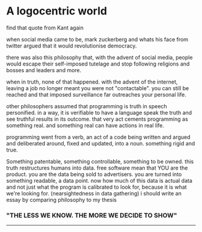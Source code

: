 # A logocentric world
find that quote from Kant again

when social media came to be, mark zuckerberg and whats his face from twitter argued that it would revolutionise democracy. 

there was also this philosophy that, with the advent of social media, people would escape their self-imposed tutelage and stop following religions and bosses and leaders and more.

when in truth, none of that happened. with the advent of the internet, leaving a job no longer meant you were not "contactable". you can still be reached and that imposed surveillance far outreaches your personal life.

other philosophers assumed that programming is truth in speech personified. in a way, it is verifiable to have a language speak the truth and see truthful results in its outcome. that very act cements programming as something real. and something real can have actions in real life.

programming went from a verb, an act of a code being written and argued and deliberated around, fixed and updated, into a noun. something rigid and true.

Something patentable, something controllable, something to be owned.
this truth restructures humans into data. free software mean that YOU are the product. you are the data being sold to advertisers. you are turned into something readable, a data point. now how much of this data is actual data and not just what the program is calibrated to look for, because it is what we're looking for. (nearsightedness in data gathering)
i should write an essay by comparing philosophy to my thesis


### "THE LESS WE KNOW. THE MORE WE DECIDE TO SHOW"
---